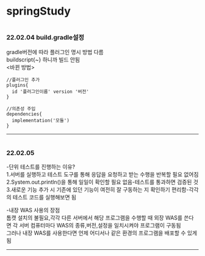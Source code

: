 # springStudy
# <H3> 22.02.04 build.gradle설정  
gradle버전에 따라 플러그인 명시 방법 다름  
buildscript{~} 하니까 빌드 안됨  
<바뀐 방법>
```
//플러그인 추가
plugins{
  id '플러그인이름' version '버전'
}
```
```
//의존성 주입
dependencies{
  implementation('모듈')
}
```
----------------------------------------------------------------------------
# <H3> 22.02.05
-단위 테스트를 진행하는 이유?  
1.서버를 실행하고 테스트 도구를 통해 응답을 요청하고 받는 수행을 반복할 필요 없어짐  
2.System.out.println()을 통해 일일이 확인할 필요 없음-테스트를 통과하면 검증된 것  
3.새로운 기능 추가 시 기존에 있던 기능이 여전히 잘 구동하는 지 확인하기 편리함-각각의 테스트 코드를 실행해보면 됨  
  
-내장 WAS 사용의 장점  
톰캣 설치의 불필요,각각 다른 서버에서 해당 프로그램을 수행할 때 외장 WAS를 쓴다면 각 서버 컴퓨터마다 WAS의 종류,버전,설정을 일치시켜야 프로그램이 구동됨  
그러나 내장 WAS를 사용한다면 언제 어디서나 같은 환경의 프로그램을 배포할 수 있게됨

------------------------------------------------------------------------------

